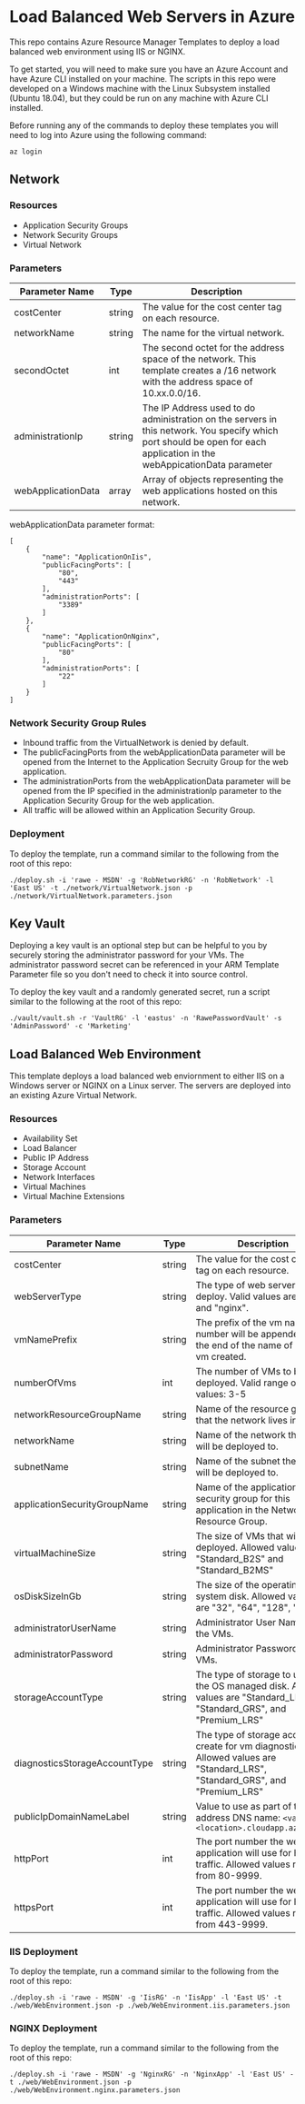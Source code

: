 # Load Balanced Web Servers in Azure

This repo contains Azure Resource Manager Templates to deploy a load balanced web environment using IIS or NGINX.

To get started, you will need to make sure you have an Azure Account and have Azure CLI installed on your machine.  The scripts in this repo were developed on a Windows machine with the Linux Subsystem installed (Ubuntu 18.04), but they could be run on any machine with Azure CLI installed.

Before running any of the commands to deploy these templates you will need to log into Azure using the following command:

```
az login
```

## Network

### Resources
* Application Security Groups
* Network Security Groups
* Virtual Network

### Parameters
|Parameter Name|Type|Description|
|---|---|---|
|costCenter|string|The value for the cost center tag on each resource.|
|networkName|string|The name for the virtual network.|
|secondOctet|int|The second octet for the address space of the network.  This template creates a /16 network with the address space of 10.xx.0.0/16.|
|administrationIp|string|The IP Address used to do administration on the servers in this network.  You specify which port should be open for each application in the webAppicationData parameter|
|webApplicationData|array|Array of objects representing the web applications hosted on this network.|

webApplicationData parameter format:

```
[
    {
        "name": "ApplicationOnIis",
        "publicFacingPorts": [
            "80",
            "443"
        ],
        "administrationPorts": [
            "3389"
        ]
    },
    {
        "name": "ApplicationOnNginx",
        "publicFacingPorts": [
            "80"
        ],
        "administrationPorts": [
            "22"
        ]
    }
]
```

### Network Security Group Rules

* Inbound traffic from the VirtualNetwork is denied by default.
* The publicFacingPorts from the webApplicationData parameter will be opened from the Internet to the Application Secruity Group for the web application.
* The administrationPorts  from the webApplicationData parameter will be opened from the IP specified in the administrationIp parameter to the Application Security Group for the web application.
* All traffic will be allowed within an Application Security Group.

### Deployment

To deploy the template, run a command similar to the following from the root of this repo:

```
./deploy.sh -i 'rawe - MSDN' -g 'RobNetworkRG' -n 'RobNetwork' -l 'East US' -t ./network/VirtualNetwork.json -p ./network/VirtualNetwork.parameters.json
```

## Key Vault

Deploying a key vault is an optional step but can be helpful to you by securely storing the administrator password for your VMs.  The administrator password secret can be referenced in your ARM Template Parameter file so you don't need to check it into source control.

To deploy the key vault and a randomly generated secret, run a script similar to the following at the root of this repo:

```
./vault/vault.sh -r 'VaultRG' -l 'eastus' -n 'RawePasswordVault' -s 'AdminPassword' -c 'Marketing'
```

## Load Balanced Web Environment

This template deploys a load balanced web enviornment to either IIS on a Windows server or NGINX on a Linux server.  The servers are deployed into an existing Azure Virtual Network.

### Resources

* Availability Set
* Load Balancer
* Public IP Address
* Storage Account
* Network Interfaces
* Virtual Machines
* Virtual Machine Extensions

### Parameters

|Parameter Name|Type|Description|
|---|---|---|
|costCenter|string|The value for the cost center tag on each resource.|
|webServerType|string|The type of web server to deploy.  Valid values are "iis" and "nginx".|
|vmNamePrefix|string|The prefix of the vm name.  A number will be appended to the end of the name of each vm created.|
|numberOfVms|int|The number of VMs to be deployed.  Valid range of values: 3-5|
|networkResourceGroupName|string|Name of the resource group that the network lives in.|
|networkName|string|Name of the network the VMs will be deployed to.|
|subnetName|string|Name of the subnet the VMs will be deployed to.|
|applicationSecurityGroupName|string|Name of the application security group for this application in the Network Resource Group.|
|virtualMachineSize|string|The size of VMs that will be deployed. Allowed values are "Standard_B2S" and "Standard_B2MS"|
|osDiskSizeInGb|string|The size of the operating system disk.  Allowed values are "32", "64", "128", "256".|
|administratorUserName|string|Administrator User Name for the VMs.|
|administratorPassword|string|Administrator Password for the VMs.|
|storageAccountType|string|The type of storage to use for the OS managed disk.  Allowed values are "Standard_LRS", "Standard_GRS", and "Premium_LRS"|
|diagnosticsStorageAccountType|string|The type of storage account to create for vm diagnostics. Allowed values are "Standard_LRS", "Standard_GRS", and "Premium_LRS"|
|publicIpDomainNameLabel|string|Value to use as part of the IP address DNS name: ```<value>.<location>.cloudapp.azure.com```|
|httpPort|int|The port number the web application will use for http traffic. Allowed values range from 80-9999.|
|httpsPort|int|The port number the web application will use for https traffic. Allowed values range from 443-9999.|



### IIS Deployment

To deploy the template, run a command similar to the following from the root of this repo:

```
./deploy.sh -i 'rawe - MSDN' -g 'IisRG' -n 'IisApp' -l 'East US' -t ./web/WebEnvironment.json -p ./web/WebEnvironment.iis.parameters.json
```

### NGINX Deployment

To deploy the template, run a command similar to the following from the root of this repo:

```
./deploy.sh -i 'rawe - MSDN' -g 'NginxRG' -n 'NginxApp' -l 'East US' -t ./web/WebEnvironment.json -p ./web/WebEnvironment.nginx.parameters.json
```
